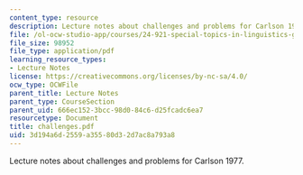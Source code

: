 ```yaml
---
content_type: resource
description: Lecture notes about challenges and problems for Carlson 1977.
file: /ol-ocw-studio-app/courses/24-921-special-topics-in-linguistics-genericity-spring-2007/3d194a6d2559a35580d32d7ac8a793a8_challenges.pdf
file_size: 98952
file_type: application/pdf
learning_resource_types:
- Lecture Notes
license: https://creativecommons.org/licenses/by-nc-sa/4.0/
ocw_type: OCWFile
parent_title: Lecture Notes
parent_type: CourseSection
parent_uid: 666ec152-3bcc-98d0-84c6-d25fcadc6ea7
resourcetype: Document
title: challenges.pdf
uid: 3d194a6d-2559-a355-80d3-2d7ac8a793a8
---
```

Lecture notes about challenges and problems for Carlson 1977.